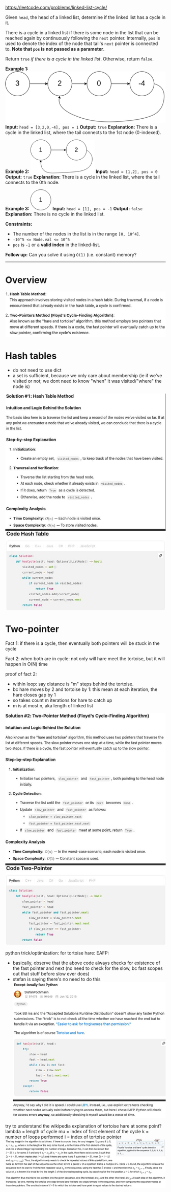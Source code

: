 https://leetcode.com/problems/linked-list-cycle/

Given `head`, the head of a linked list, determine if the linked list has a cycle in it.

There is a cycle in a linked list if there is some node in the list that can be reached again by continuously following the `next` pointer. Internally, `pos` is used to denote the index of the node that tail's `next` pointer is connected to. **Note that `pos` is not passed as a parameter**.

Return `true` _if there is a cycle in the linked list_. Otherwise, return `false`.



**Example 1:**
![](../../!assets/attachments/Pasted%20image%2020240224215828.png)
**Input:** `head = [3,2,0,-4], pos = 1`
**Output:** `true`
**Explanation:** There is a cycle in the linked list, where the tail connects to the 1st node (0-indexed).


**Example 2:**
![](../../!assets/attachments/Pasted%20image%2020240224215833.png)
**Input:** `head = [1,2], pos = 0`
**Output:** `true`
**Explanation:** There is a cycle in the linked list, where the tail connects to the 0th node.


**Example 3:**
![](../../!assets/attachments/Pasted%20image%2020240224215848.png)
**Input:** `head = [1], pos = -1`
**Output:** `false`
**Explanation:** There is no cycle in the linked list.


**Constraints:**
- The number of the nodes in the list is in the range `[0, 10^4]`.
- `-10^5 <= Node.val <= 10^5`
- `pos` is `-1` or a **valid index** in the linked-list.

**Follow up:** Can you solve it using `O(1)` (i.e. constant) memory?


---

# Overview
![](../../!assets/attachments/Pasted%20image%2020240224215953.png)


# Hash tables
- do not need to use dict
- a set is sufficient, because we only care about membership (ie if we've visited or not; we dont need to know "when" it was visited/"where" the node is)

![](../../!assets/attachments/Pasted%20image%2020240224220011.png)



# Two-pointer

Fact 1:
if there is a cycle, then eventually both pointers will be stuck in the cycle

Fact 2:
when both are in cycle: not only will hare meet the tortoise, but it will happen in O(N) time

proof of fact 2:
- within loop: say distance is "m" steps behind the tortoise.
- bc hare moves by 2 and tortoise by 1: this mean at each iteration, the hare closes gap by 1
- so takes count m iterations for hare to catch up
- m is at most n, aka length of linked list


![](../../!assets/attachments/Pasted%20image%2020240224220050.png)



python trick/optimization: for tortoise hare: EAFP:
- basically, observe that the above code always checks for existence of the fast pointer and next (no need to check for the slow, bc fast scopes out that stuff before slow ever does)
- stefan is saying there's no need to do this
![](../../!assets/attachments/Pasted%20image%2020240224220116.png)





try to understand the wikipedia explanation of tortoise hare at some point?
lambda = length of cycle
mu = index of first element of the cycle
k = number of loops performed
i = index of tortoise pointer
![](../../!assets/attachments/Pasted%20image%2020240224220135.png)
